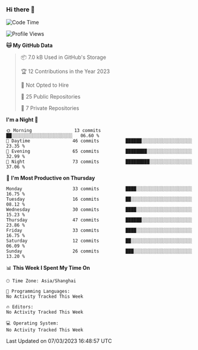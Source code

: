 ### Hi there 👋

<!--
**robinWongM/robinWongM** is a ✨ _special_ ✨ repository because its `README.md` (this file) appears on your GitHub profile.

Here are some ideas to get you started:

- 🔭 I’m currently working on ...
- 🌱 I’m currently learning ...
- 👯 I’m looking to collaborate on ...
- 🤔 I’m looking for help with ...
- 💬 Ask me about ...
- 📫 How to reach me: ...
- 😄 Pronouns: ...
- ⚡ Fun fact: ...
-->

<!--START_SECTION:waka-->
![Code Time](http://img.shields.io/badge/Code%20Time-121%20hrs%2034%20mins-blue)

![Profile Views](http://img.shields.io/badge/Profile%20Views-0-blue)

**🐱 My GitHub Data** 

> 📦 7.0 kB Used in GitHub's Storage 
 > 
> 🏆 12 Contributions in the Year 2023
 > 
> 🚫 Not Opted to Hire
 > 
> 📜 25 Public Repositories 
 > 
> 🔑 7 Private Repositories 
 > 
**I'm a Night 🦉** 

```text
🌞 Morning                13 commits          ██░░░░░░░░░░░░░░░░░░░░░░░   06.60 % 
🌆 Daytime                46 commits          ██████░░░░░░░░░░░░░░░░░░░   23.35 % 
🌃 Evening                65 commits          ████████░░░░░░░░░░░░░░░░░   32.99 % 
🌙 Night                  73 commits          █████████░░░░░░░░░░░░░░░░   37.06 % 
```
📅 **I'm Most Productive on Thursday** 

```text
Monday                   33 commits          ████░░░░░░░░░░░░░░░░░░░░░   16.75 % 
Tuesday                  16 commits          ██░░░░░░░░░░░░░░░░░░░░░░░   08.12 % 
Wednesday                30 commits          ████░░░░░░░░░░░░░░░░░░░░░   15.23 % 
Thursday                 47 commits          ██████░░░░░░░░░░░░░░░░░░░   23.86 % 
Friday                   33 commits          ████░░░░░░░░░░░░░░░░░░░░░   16.75 % 
Saturday                 12 commits          ██░░░░░░░░░░░░░░░░░░░░░░░   06.09 % 
Sunday                   26 commits          ███░░░░░░░░░░░░░░░░░░░░░░   13.20 % 
```


📊 **This Week I Spent My Time On** 

```text
🕑︎ Time Zone: Asia/Shanghai

💬 Programming Languages: 
No Activity Tracked This Week

🔥 Editors: 
No Activity Tracked This Week

💻 Operating System: 
No Activity Tracked This Week
```


 Last Updated on 07/03/2023 16:48:57 UTC
<!--END_SECTION:waka-->
